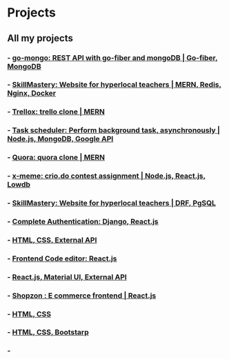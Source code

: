 # Projects
## All my projects

### - [go-mongo: REST API with go-fiber and mongoDB | Go-fiber, MongoDB](https://github.com/akshay1027/go-mongodb)
### - [SkillMastery: Website for hyperlocal teachers | MERN, Redis, Nginx, Docker](https://github.com/akshay1027/SkillMastery)
### - [Trellox: trello clone | MERN](https://github.com/akshay1027/TrelloX)
### - [Task scheduler: Perform background task, asynchronously | Node.js, MongoDB, Google API](https://github.com/akshay1027/Task-Scheduler-NodeJS)
### - [Quora: quora clone | MERN](https://github.com/akshay1027/Quora)
### - [x-meme: crio.do contest assignment | Node.js, React.js, Lowdb](https://github.com/akshay1027/x-meme)
### - [SkillMastery: Website for hyperlocal teachers | DRF, PgSQL](https://github.com/akshay1027/SkillMastery-API-DRF-PgSQL)
### - [Complete Authentication: Django, React.js](https://github.com/akshay1027/django-react-auth)
### - [HTML, CSS, External API](https://github.com/akshay1027/clever-amazon)
### - [Frontend Code editor: React.js](https://github.com/akshay1027/codeEditor_webdev)
### - [React.js, Material UI, External API](https://github.com/akshay1027/cricketliveapi)
### - [Shopzon : E commerce frontend | React.js](https://github.com/akshay1027/shopzon)
### - [HTML, CSS](https://github.com/akshay1027/Freelance-jewellery-website)
### - [HTML, CSS, Bootstarp](https://github.com/akshay1027/akshayrr)
### - []()

